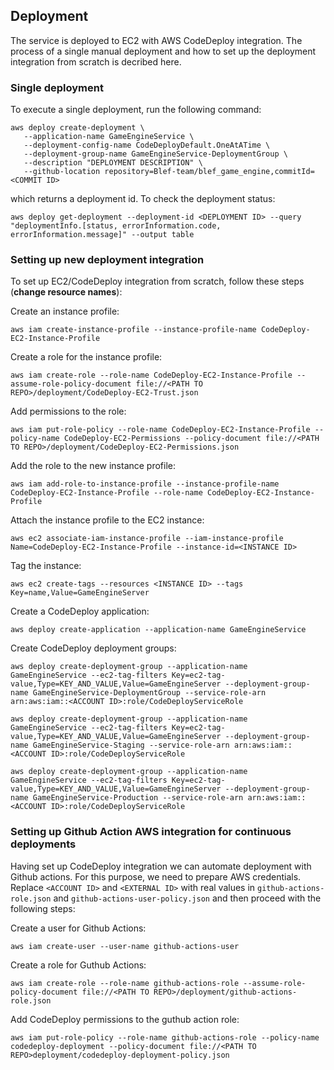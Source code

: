 ## Deployment
The service is deployed to EC2 with AWS CodeDeploy integration. The process of a single manual deployment and how to set up the deployment integration from scratch is decribed here.

### Single deployment
To execute a single deployment, run the following command:
```
aws deploy create-deployment \
   --application-name GameEngineService \
   --deployment-config-name CodeDeployDefault.OneAtATime \
   --deployment-group-name GameEngineService-DeploymentGroup \
   --description "DEPLOYMENT DESCRIPTION" \
   --github-location repository=Blef-team/blef_game_engine,commitId=<COMMIT ID>
```
which returns a deployment id.
To check the deployment status:
```
aws deploy get-deployment --deployment-id <DEPLOYMENT ID> --query "deploymentInfo.[status, errorInformation.code, errorInformation.message]" --output table
```

### Setting up new deployment integration
To set up EC2/CodeDeploy integration from scratch, follow these steps (__change resource names__):

Create an instance profile:
```
aws iam create-instance-profile --instance-profile-name CodeDeploy-EC2-Instance-Profile
```
Create a role for the instance profile:
```
aws iam create-role --role-name CodeDeploy-EC2-Instance-Profile --assume-role-policy-document file://<PATH TO REPO>/deployment/CodeDeploy-EC2-Trust.json
```
Add permissions to the role:
```
aws iam put-role-policy --role-name CodeDeploy-EC2-Instance-Profile --policy-name CodeDeploy-EC2-Permissions --policy-document file://<PATH TO REPO>/deployment/CodeDeploy-EC2-Permissions.json
```
Add the role to the new instance profile:
```
aws iam add-role-to-instance-profile --instance-profile-name CodeDeploy-EC2-Instance-Profile --role-name CodeDeploy-EC2-Instance-Profile
```
Attach the instance profile to the EC2 instance:
```
aws ec2 associate-iam-instance-profile --iam-instance-profile Name=CodeDeploy-EC2-Instance-Profile --instance-id=<INSTANCE ID>
```
Tag the instance:
```
aws ec2 create-tags --resources <INSTANCE ID> --tags Key=name,Value=GameEngineServer
```
Create a CodeDeploy application:
```
aws deploy create-application --application-name GameEngineService
```
Create CodeDeploy deployment groups:
```
aws deploy create-deployment-group --application-name GameEngineService --ec2-tag-filters Key=ec2-tag-value,Type=KEY_AND_VALUE,Value=GameEngineServer --deployment-group-name GameEngineService-DeploymentGroup --service-role-arn arn:aws:iam::<ACCOUNT ID>:role/CodeDeployServiceRole

aws deploy create-deployment-group --application-name GameEngineService --ec2-tag-filters Key=ec2-tag-value,Type=KEY_AND_VALUE,Value=GameEngineServer --deployment-group-name GameEngineService-Staging --service-role-arn arn:aws:iam::<ACCOUNT ID>:role/CodeDeployServiceRole

aws deploy create-deployment-group --application-name GameEngineService --ec2-tag-filters Key=ec2-tag-value,Type=KEY_AND_VALUE,Value=GameEngineServer --deployment-group-name GameEngineService-Production --service-role-arn arn:aws:iam::<ACCOUNT ID>:role/CodeDeployServiceRole
```

### Setting up Github Action AWS integration for continuous deployments
Having set up CodeDeploy integration we can automate deployment with Github actions. For this purpose, we need to prepare AWS credentials. Replace `<ACCOUNT ID>` and `<EXTERNAL ID>` with real values in `github-actions-role.json` and `github-actions-user-policy.json` and then proceed with the following steps:

Create a user for Github Actions:
```
aws iam create-user --user-name github-actions-user
```
Create a role for Guthub Actions:
```
aws iam create-role --role-name github-actions-role --assume-role-policy-document file://<PATH TO REPO>/deployment/github-actions-role.json
```
Add CodeDeploy permissions to the guthub action role:
```
aws iam put-role-policy --role-name github-actions-role --policy-name codedeploy-deployment --policy-document file://<PATH TO REPO>deployment/codedeploy-deployment-policy.json
```

